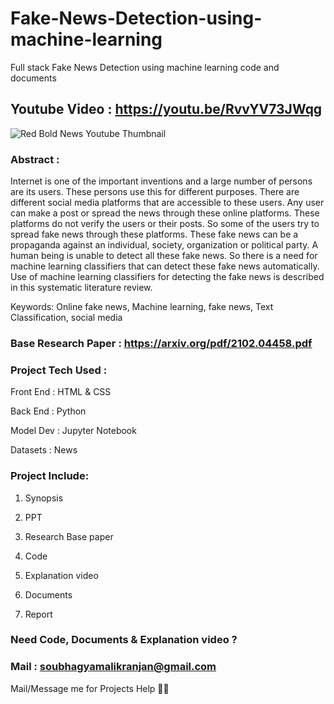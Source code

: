 # Fake-News-Detection-using-machine-learning
Full stack Fake News Detection using machine learning code and documents

## Youtube Video : https://youtu.be/RvvYV73JWqg


![Red Bold News Youtube Thumbnail](https://user-images.githubusercontent.com/91561594/224483492-c5012c6a-b229-4559-9d78-cdce042623f4.jpg)

### Abstract : 

Internet is one of the important inventions and a large number of persons are its users. These persons use this for different purposes. There are different social media platforms that are accessible to these users. Any user can make a post or spread the news through these online platforms. These platforms do not verify the users or their posts. So some of the users try to spread fake news through these platforms. These fake news can be a propaganda against an individual, society, organization or political party. A human being is unable to detect all these fake news. So there is a need for machine learning classifiers that can detect these fake news automatically. Use of machine learning classifiers for detecting the fake news is described in this systematic literature review.

Keywords: Online fake news, Machine learning, fake news, Text Classification, social media


### Base Research Paper : https://arxiv.org/pdf/2102.04458.pdf

### Project Tech Used :

Front End : HTML & CSS

Back End : Python 

Model Dev : Jupyter Notebook

Datasets : News 


### Project Include: 

1. Synopsis

2. PPT

3. Research Base paper


4. Code

5. Explanation video

6. Documents

7. Report


### Need Code, Documents & Explanation video ? 


### Mail : soubhagyamalikranjan@gmail.com 




Mail/Message me for Projects Help 🙏🏻
